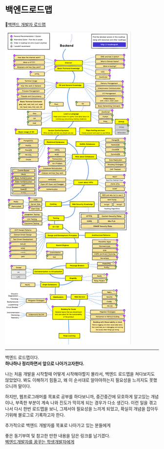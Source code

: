 # 백엔드로드맵
📝[백엔드 개발자 로드맵](https://roadmap.sh/backend)

![roadMap image](./images/backendRoadMap.png)

---
백엔드 로드맵이다.   
**하나하나 정리하면서 앞으로 나아가고자한다.**

나는 처음 개발을 시작할때 어떻게 시작해야할지 몰라서, 백엔드 로드맵을 쳐다보지도 않았었다. 
봐도 이해하기 힘들고, 왜 이 순서대로 알아야하는지 필요성을 느끼지도 못했으니까 말이다. 

 

하지만, 웹프로그래머를 목표로 공부를 하다보니까, 
중간중간에 모호하게 알고있는 개념이나, 부족한 부분이 계속 나와 진도가 막히게 되는 경우가 다소 생긴다. 
이런 일을 겪고나서 다시 한번 로드맵을 보니, 그제서야 필요성을 느끼게 되었고, 
확실히 개념을 잡아두기위해 블로그로 기록하고자 한다.

 

 

추가적으로 백엔드 개발자를 목표로 나아가고 있는 분들에게 

좋은 동기부여 및 참고한 만한 내용을 담은 링크를 남기겠다.   
[벡엔드개발자를 꿈꾸는 학생개발자에게](https://d2.naver.com/news/3435170)
